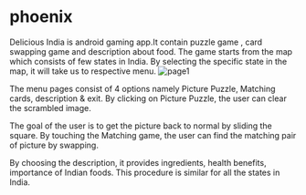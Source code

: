 # phoenix
Delicious India is android gaming app.It contain puzzle game , card swapping game and description about food.
The  game starts from the map which consists of few states in India.
 By selecting the specific state in the map, it will take us to respective menu.
 ![page1](/images/logo.png)

 
 
 
 The menu pages consist of 4 options namely Picture Puzzle, Matching cards, description & exit.
 By clicking on Picture Puzzle, the user can clear the scrambled image.


The goal of the user is to get the picture back to normal by sliding the square.
By touching the Matching game, the user can find the matching pair of picture by swapping.



By choosing the description, it provides ingredients, health benefits, importance of Indian foods.
This procedure is similar for all the states in India.
